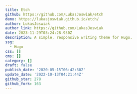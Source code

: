```yaml
---
title: Etch
github: https://github.com/LukasJoswiak/etch
demo: https://lukasjoswiak.github.io/etch/
author: LukasJoswiak
author_link: https://github.com/LukasJoswiak
date: 2023-11-29T03:24:28.930Z
description: A simple, responsive writing theme for Hugo.
ssg:
  - Hugo
css: []
cms: []
category: []
draft: false
publish_date: '2020-05-15T06:42:30Z'
update_date: '2022-10-13T04:21:44Z'
github_star: 278
github_fork: 163
---
```

